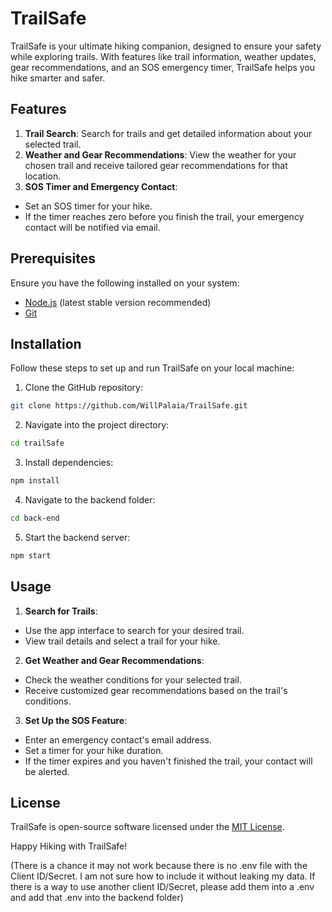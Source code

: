 # TrailSafe

TrailSafe is your ultimate hiking companion, designed to ensure your safety while exploring trails. With features like trail information, weather updates, gear recommendations, and an SOS emergency timer, TrailSafe helps you hike smarter and safer.

## Features

1. **Trail Search**: Search for trails and get detailed information about your selected trail.
2. **Weather and Gear Recommendations**: View the weather for your chosen trail and receive tailored gear recommendations for that location.
3. **SOS Timer and Emergency Contact**:
- Set an SOS timer for your hike.
- If the timer reaches zero before you finish the trail, your emergency contact will be notified via email.

## Prerequisites

Ensure you have the following installed on your system:

- [Node.js](https://nodejs.org/) (latest stable version recommended)
- [Git](https://git-scm.com/)

## Installation

Follow these steps to set up and run TrailSafe on your local machine:

1. Clone the GitHub repository:

```bash
git clone https://github.com/WillPalaia/TrailSafe.git
```

2. Navigate into the project directory:

```bash
cd trailSafe
```

3. Install dependencies:

```bash
npm install
```

4. Navigate to the backend folder:

```bash
cd back-end
```

5. Start the backend server:

```bash
npm start
```

## Usage

1. **Search for Trails**:

- Use the app interface to search for your desired trail.
- View trail details and select a trail for your hike.

2. **Get Weather and Gear Recommendations**:

- Check the weather conditions for your selected trail.
- Receive customized gear recommendations based on the trail's conditions.

3. **Set Up the SOS Feature**:

- Enter an emergency contact's email address.
- Set a timer for your hike duration.
- If the timer expires and you haven't finished the trail, your contact will be alerted.

## License

TrailSafe is open-source software licensed under the [MIT License](LICENSE).

Happy Hiking with TrailSafe!

(There is a chance it may not work because there is no .env file with the Client ID/Secret. I am not sure how to include it without leaking my data. If there is a way to use another client ID/Secret, please add them into a .env and add that .env into the backend folder)
